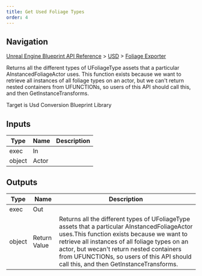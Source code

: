 ```yaml
---
title: Get Used Foliage Types
order: 4
---
```

## Navigation

[Unreal Engine Blueprint API Reference](https://dev.epicgames.com/documentation/en-us/unreal-engine/BlueprintAPI) > [USD](https://dev.epicgames.com/documentation/en-us/unreal-engine/BlueprintAPI/USD) > [Foliage Exporter](https://dev.epicgames.com/documentation/en-us/unreal-engine/BlueprintAPI/USD/FoliageExporter)

Returns all the different types of UFoliageType assets that a particular AInstancedFoliageActor uses.
This function exists because we want to retrieve all instances of all foliage types on an actor, but we
can't return nested containers from UFUNCTIONs, so users of this API should call this, and then GetInstanceTransforms.

Target is Usd Conversion Blueprint Library

## Inputs

| Type | Name | Description |
| --- | --- | --- |
| exec | In |  |
| object | Actor |  |

## Outputs

| Type | Name | Description |
| --- | --- | --- |
| exec | Out |  |
| object | Return Value | Returns all the different types of UFoliageType assets that a particular AInstancedFoliageActor uses.This function exists because we want to retrieve all instances of all foliage types on an actor, but wecan't return nested containers from UFUNCTIONs, so users of this API should call this, and then GetInstanceTransforms. |
